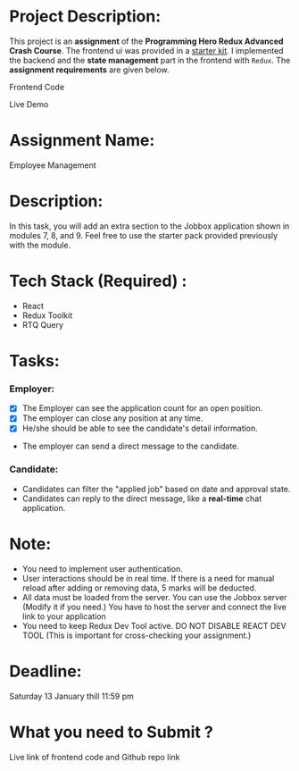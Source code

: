 # Project Description:

This project is an **assignment** of the **Programming Hero Redux Advanced Crash Course**. The frontend ui was provided in a [starter kit](https://github.com/mir-hussain/jobbox-starter). I implemented the backend and the **state management** part in the frontend with `Redux`. The **assignment requirements** are given below.

Frontend Code

Live Demo

# Assignment Name:

Employee Management

# Description:

In this task, you will add an extra section to the Jobbox application shown in modules 7, 8, and 9. Feel free to use the starter pack provided previously with the module.

# Tech Stack (Required) :

- React
- Redux Toolkit
- RTQ Query

# Tasks:

### Employer:

- [x] The Employer can see the application count for an open position.
- [x] The employer can close any position at any time.
- [x] He/she should be able to see the candidate's detail information.
- The employer can send a direct message to the candidate.

### Candidate:

- Candidates can filter the "applied job" based on date and approval state.
- Candidates can reply to the direct message, like a **real-time** chat application.

# Note:
- You need to implement user authentication.
- User interactions should be in real time. If there is a need for manual reload after adding or removing data, 5 marks will be deducted.
- All data must be loaded from the server. You can use the Jobbox server (Modify it if you need.) You have to host the server and connect the live link to your application
- You need to keep Redux Dev Tool active. DO NOT DISABLE REACT DEV TOOL (This is important for cross-checking your assignment.)

# Deadline: 
Saturday 13 January thill 11:59 pm

# What you need to Submit ?
Live link of frontend code and Github repo link
